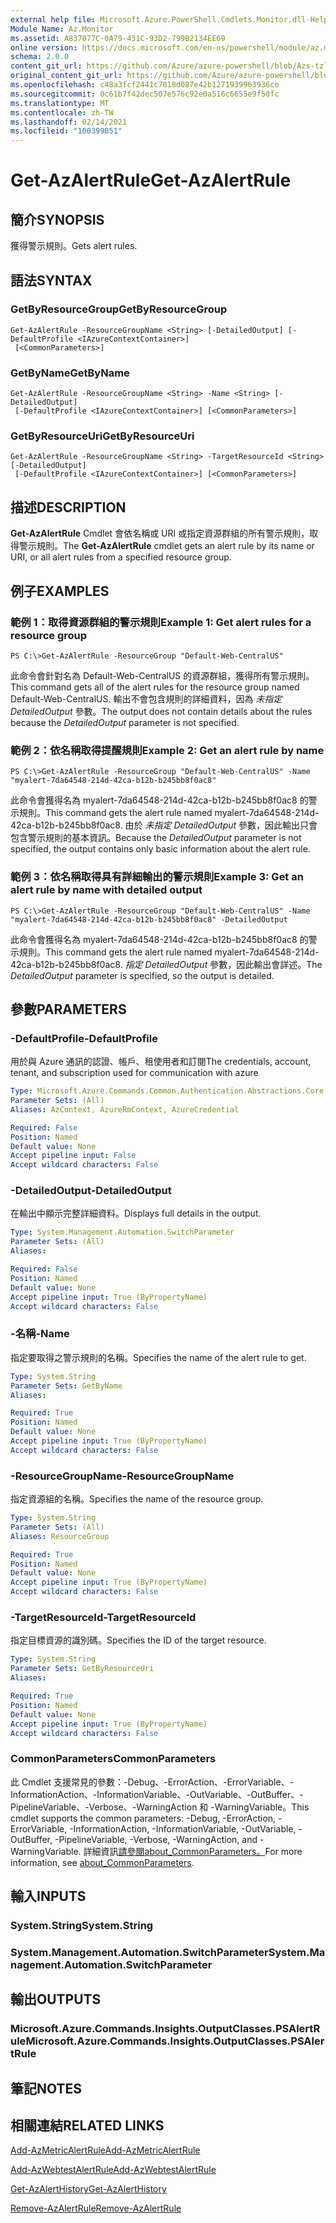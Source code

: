 ```yaml
---
external help file: Microsoft.Azure.PowerShell.Cmdlets.Monitor.dll-Help.xml
Module Name: Az.Monitor
ms.assetid: A837077C-0A79-431C-93D2-799B2134EE69
online version: https://docs.microsoft.com/en-us/powershell/module/az.monitor/get-azalertrule
schema: 2.0.0
content_git_url: https://github.com/Azure/azure-powershell/blob/Azs-tzl/src/Monitor/Monitor/help/Get-AzAlertRule.md
original_content_git_url: https://github.com/Azure/azure-powershell/blob/Azs-tzl/src/Monitor/Monitor/help/Get-AzAlertRule.md
ms.openlocfilehash: c48a3fcf2441c7818d087e42b1271939963936ce
ms.sourcegitcommit: 0c61b7f42dec507e576c92e0a516c6655e9f50fc
ms.translationtype: MT
ms.contentlocale: zh-TW
ms.lasthandoff: 02/14/2021
ms.locfileid: "100399051"
---
```

# <span data-ttu-id="25e22-101">Get-AzAlertRule</span><span class="sxs-lookup"><span data-stu-id="25e22-101">Get-AzAlertRule</span></span>

## <span data-ttu-id="25e22-102">簡介</span><span class="sxs-lookup"><span data-stu-id="25e22-102">SYNOPSIS</span></span>
<span data-ttu-id="25e22-103">獲得警示規則。</span><span class="sxs-lookup"><span data-stu-id="25e22-103">Gets alert rules.</span></span>

## <span data-ttu-id="25e22-104">語法</span><span class="sxs-lookup"><span data-stu-id="25e22-104">SYNTAX</span></span>

### <span data-ttu-id="25e22-105">GetByResourceGroup</span><span class="sxs-lookup"><span data-stu-id="25e22-105">GetByResourceGroup</span></span>
```
Get-AzAlertRule -ResourceGroupName <String> [-DetailedOutput] [-DefaultProfile <IAzureContextContainer>]
 [<CommonParameters>]
```

### <span data-ttu-id="25e22-106">GetByName</span><span class="sxs-lookup"><span data-stu-id="25e22-106">GetByName</span></span>
```
Get-AzAlertRule -ResourceGroupName <String> -Name <String> [-DetailedOutput]
 [-DefaultProfile <IAzureContextContainer>] [<CommonParameters>]
```

### <span data-ttu-id="25e22-107">GetByResourceUri</span><span class="sxs-lookup"><span data-stu-id="25e22-107">GetByResourceUri</span></span>
```
Get-AzAlertRule -ResourceGroupName <String> -TargetResourceId <String> [-DetailedOutput]
 [-DefaultProfile <IAzureContextContainer>] [<CommonParameters>]
```

## <span data-ttu-id="25e22-108">描述</span><span class="sxs-lookup"><span data-stu-id="25e22-108">DESCRIPTION</span></span>
<span data-ttu-id="25e22-109">**Get-AzAlertRule** Cmdlet 會依名稱或 URI 或指定資源群組的所有警示規則，取得警示規則。</span><span class="sxs-lookup"><span data-stu-id="25e22-109">The **Get-AzAlertRule** cmdlet gets an alert rule by its name or URI, or all alert rules from a specified resource group.</span></span>

## <span data-ttu-id="25e22-110">例子</span><span class="sxs-lookup"><span data-stu-id="25e22-110">EXAMPLES</span></span>

### <span data-ttu-id="25e22-111">範例 1：取得資源群組的警示規則</span><span class="sxs-lookup"><span data-stu-id="25e22-111">Example 1: Get alert rules for a resource group</span></span>
```
PS C:\>Get-AzAlertRule -ResourceGroup "Default-Web-CentralUS"
```

<span data-ttu-id="25e22-112">此命令會針對名為 Default-Web-CentralUS 的資源群組，獲得所有警示規則。</span><span class="sxs-lookup"><span data-stu-id="25e22-112">This command gets all of the alert rules for the resource group named Default-Web-CentralUS.</span></span>
<span data-ttu-id="25e22-113">輸出不會包含規則的詳細資料，因為 *未指定 DetailedOutput* 參數。</span><span class="sxs-lookup"><span data-stu-id="25e22-113">The output does not contain details about the rules because the *DetailedOutput* parameter is not specified.</span></span>

### <span data-ttu-id="25e22-114">範例 2：依名稱取得提醒規則</span><span class="sxs-lookup"><span data-stu-id="25e22-114">Example 2: Get an alert rule by name</span></span>
```
PS C:\>Get-AzAlertRule -ResourceGroup "Default-Web-CentralUS" -Name "myalert-7da64548-214d-42ca-b12b-b245bb8f0ac8"
```

<span data-ttu-id="25e22-115">此命令會獲得名為 myalert-7da64548-214d-42ca-b12b-b245bb8f0ac8 的警示規則。</span><span class="sxs-lookup"><span data-stu-id="25e22-115">This command gets the alert rule named myalert-7da64548-214d-42ca-b12b-b245bb8f0ac8.</span></span>
<span data-ttu-id="25e22-116">由於 *未指定 DetailedOutput* 參數，因此輸出只會包含警示規則的基本資訊。</span><span class="sxs-lookup"><span data-stu-id="25e22-116">Because the *DetailedOutput* parameter is not specified, the output contains only basic information about the alert rule.</span></span>

### <span data-ttu-id="25e22-117">範例 3：依名稱取得具有詳細輸出的警示規則</span><span class="sxs-lookup"><span data-stu-id="25e22-117">Example 3: Get an alert rule by name with detailed output</span></span>
```
PS C:\>Get-AzAlertRule -ResourceGroup "Default-Web-CentralUS" -Name "myalert-7da64548-214d-42ca-b12b-b245bb8f0ac8" -DetailedOutput
```

<span data-ttu-id="25e22-118">此命令會獲得名為 myalert-7da64548-214d-42ca-b12b-b245bb8f0ac8 的警示規則。</span><span class="sxs-lookup"><span data-stu-id="25e22-118">This command gets the alert rule named myalert-7da64548-214d-42ca-b12b-b245bb8f0ac8.</span></span>
<span data-ttu-id="25e22-119">*指定 DetailedOutput* 參數，因此輸出會詳述。</span><span class="sxs-lookup"><span data-stu-id="25e22-119">The *DetailedOutput* parameter is specified, so the output is detailed.</span></span>

## <span data-ttu-id="25e22-120">參數</span><span class="sxs-lookup"><span data-stu-id="25e22-120">PARAMETERS</span></span>

### <span data-ttu-id="25e22-121">-DefaultProfile</span><span class="sxs-lookup"><span data-stu-id="25e22-121">-DefaultProfile</span></span>
<span data-ttu-id="25e22-122">用於與 Azure 通訊的認證、帳戶、租使用者和訂閱</span><span class="sxs-lookup"><span data-stu-id="25e22-122">The credentials, account, tenant, and subscription used for communication with azure</span></span>

```yaml
Type: Microsoft.Azure.Commands.Common.Authentication.Abstractions.Core.IAzureContextContainer
Parameter Sets: (All)
Aliases: AzContext, AzureRmContext, AzureCredential

Required: False
Position: Named
Default value: None
Accept pipeline input: False
Accept wildcard characters: False
```

### <span data-ttu-id="25e22-123">-DetailedOutput</span><span class="sxs-lookup"><span data-stu-id="25e22-123">-DetailedOutput</span></span>
<span data-ttu-id="25e22-124">在輸出中顯示完整詳細資料。</span><span class="sxs-lookup"><span data-stu-id="25e22-124">Displays full details in the output.</span></span>

```yaml
Type: System.Management.Automation.SwitchParameter
Parameter Sets: (All)
Aliases:

Required: False
Position: Named
Default value: None
Accept pipeline input: True (ByPropertyName)
Accept wildcard characters: False
```

### <span data-ttu-id="25e22-125">-名稱</span><span class="sxs-lookup"><span data-stu-id="25e22-125">-Name</span></span>
<span data-ttu-id="25e22-126">指定要取得之警示規則的名稱。</span><span class="sxs-lookup"><span data-stu-id="25e22-126">Specifies the name of the alert rule to get.</span></span>

```yaml
Type: System.String
Parameter Sets: GetByName
Aliases:

Required: True
Position: Named
Default value: None
Accept pipeline input: True (ByPropertyName)
Accept wildcard characters: False
```

### <span data-ttu-id="25e22-127">-ResourceGroupName</span><span class="sxs-lookup"><span data-stu-id="25e22-127">-ResourceGroupName</span></span>
<span data-ttu-id="25e22-128">指定資源組的名稱。</span><span class="sxs-lookup"><span data-stu-id="25e22-128">Specifies the name of the resource group.</span></span>

```yaml
Type: System.String
Parameter Sets: (All)
Aliases: ResourceGroup

Required: True
Position: Named
Default value: None
Accept pipeline input: True (ByPropertyName)
Accept wildcard characters: False
```

### <span data-ttu-id="25e22-129">-TargetResourceId</span><span class="sxs-lookup"><span data-stu-id="25e22-129">-TargetResourceId</span></span>
<span data-ttu-id="25e22-130">指定目標資源的識別碼。</span><span class="sxs-lookup"><span data-stu-id="25e22-130">Specifies the ID of the target resource.</span></span>

```yaml
Type: System.String
Parameter Sets: GetByResourceUri
Aliases:

Required: True
Position: Named
Default value: None
Accept pipeline input: True (ByPropertyName)
Accept wildcard characters: False
```

### <span data-ttu-id="25e22-131">CommonParameters</span><span class="sxs-lookup"><span data-stu-id="25e22-131">CommonParameters</span></span>
<span data-ttu-id="25e22-132">此 Cmdlet 支援常見的參數：-Debug、-ErrorAction、-ErrorVariable、-InformationAction、-InformationVariable、-OutVariable、-OutBuffer、-PipelineVariable、-Verbose、-WarningAction 和 -WarningVariable。</span><span class="sxs-lookup"><span data-stu-id="25e22-132">This cmdlet supports the common parameters: -Debug, -ErrorAction, -ErrorVariable, -InformationAction, -InformationVariable, -OutVariable, -OutBuffer, -PipelineVariable, -Verbose, -WarningAction, and -WarningVariable.</span></span> <span data-ttu-id="25e22-133">詳細資訊[請參閱about_CommonParameters。](http://go.microsoft.com/fwlink/?LinkID=113216)</span><span class="sxs-lookup"><span data-stu-id="25e22-133">For more information, see [about_CommonParameters](http://go.microsoft.com/fwlink/?LinkID=113216).</span></span>

## <span data-ttu-id="25e22-134">輸入</span><span class="sxs-lookup"><span data-stu-id="25e22-134">INPUTS</span></span>

### <span data-ttu-id="25e22-135">System.String</span><span class="sxs-lookup"><span data-stu-id="25e22-135">System.String</span></span>

### <span data-ttu-id="25e22-136">System.Management.Automation.SwitchParameter</span><span class="sxs-lookup"><span data-stu-id="25e22-136">System.Management.Automation.SwitchParameter</span></span>

## <span data-ttu-id="25e22-137">輸出</span><span class="sxs-lookup"><span data-stu-id="25e22-137">OUTPUTS</span></span>

### <span data-ttu-id="25e22-138">Microsoft.Azure.Commands.Insights.OutputClasses.PSAlertRule</span><span class="sxs-lookup"><span data-stu-id="25e22-138">Microsoft.Azure.Commands.Insights.OutputClasses.PSAlertRule</span></span>

## <span data-ttu-id="25e22-139">筆記</span><span class="sxs-lookup"><span data-stu-id="25e22-139">NOTES</span></span>

## <span data-ttu-id="25e22-140">相關連結</span><span class="sxs-lookup"><span data-stu-id="25e22-140">RELATED LINKS</span></span>


[<span data-ttu-id="25e22-141">Add-AzMetricAlertRule</span><span class="sxs-lookup"><span data-stu-id="25e22-141">Add-AzMetricAlertRule</span></span>](./Add-AzMetricAlertRule.md)

[<span data-ttu-id="25e22-142">Add-AzWebtestAlertRule</span><span class="sxs-lookup"><span data-stu-id="25e22-142">Add-AzWebtestAlertRule</span></span>](./Add-AzWebtestAlertRule.md)

[<span data-ttu-id="25e22-143">Get-AzAlertHistory</span><span class="sxs-lookup"><span data-stu-id="25e22-143">Get-AzAlertHistory</span></span>](./Get-AzAlertHistory.md)

[<span data-ttu-id="25e22-144">Remove-AzAlertRule</span><span class="sxs-lookup"><span data-stu-id="25e22-144">Remove-AzAlertRule</span></span>](./Remove-AzAlertRule.md)


